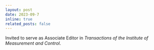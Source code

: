 ```yaml
---
layout: post
date: 2023-09-7
inline: true
related_posts: false
---
```


Invited to serve as Associate Editor in *Transactions of the Institute of Measurement and Control*.